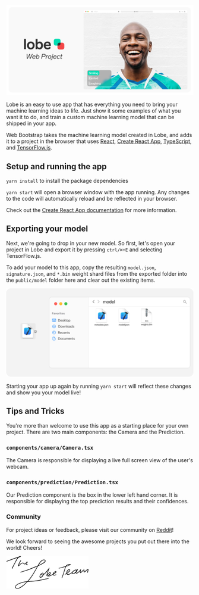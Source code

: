 ![Web Bootstrap header](assets/header.png)

Lobe is an easy to use app that has everything you need to bring your machine learning ideas to life. 
Just show it some examples of what you want it to do, and train a custom machine learning model that can be shipped in your app.

Web Bootstrap takes the machine learning model created in Lobe, and adds it to a project in the browser that uses 
[React](https://reactjs.org),
[Create React App](https://github.com/facebook/create-react-app), 
[TypeScript](https://www.typescriptlang.org/), 
and [TensorFlow.js](https://www.tensorflow.org/js).

## Setup and running the app
`yarn install` to install the package dependencies

`yarn start` will open a browser window with the app running.
Any changes to the code will automatically reload and be reflected in your browser.

Check out the [Create React App documentation](https://create-react-app.dev/docs/getting-started)
for more information.

## Exporting your model

Next, we're going to drop in your new model. So first, let's open your project in Lobe and export it by pressing 
`ctrl/⌘+E` and selecting TensorFlow.js.

To add your model to this app, copy the resulting `model.json`, `signature.json`, and `*.bin` weight shard files from 
the exported folder into the `public/model` folder here and clear out the existing items.


![model assets](assets/modeldrag.png)

Starting your app up again by running `yarn start` will reflect these changes and show you your model live!


## Tips and Tricks

You're more than welcome to use this app as a starting place for your own project. 
There are two main components: the Camera and the Prediction.

### `components/camera/Camera.tsx`
The Camera is responsible for displaying a live full screen view of the user's webcam. 

### `components/prediction/Prediction.tsx`
Our Prediction component is the box in the lower left hand corner. 
It is responsible for displaying the top prediction results and their confidences.

### Community
For project ideas or feedback, please visit our community on [Reddit](https://www.reddit.com/r/Lobe/)!

We look forward to seeing the awesome projects you put out there into the world! Cheers!

![Lobe team signature](assets/lobeteam.png)
